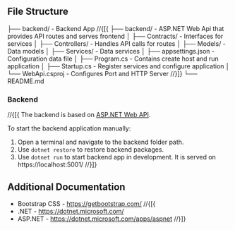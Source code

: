﻿## File Structure

├── backend/ - Backend App
//{[{
├── backend/ - ASP.NET Web Api that provides API routes and serves frontend
│ ├── Contracts/ - Interfaces for services
│ ├── Controllers/ - Handles API calls for routes
│ ├── Models/ - Data models
│ ├── Services/ - Data services
│ ├── appsettings.json - Configuration data file
│ ├── Program.cs - Contains create host and run application
│ ├── Startup.cs - Register services and configure application
│ └── WebApi.csproj - Configures Port and HTTP Server
//}]}
└── README.md

### Backend

//{[{
The backend is based on [ASP.NET Web API](https://dotnet.microsoft.com/apps/aspnet/apis).

To start the backend application manually:
  1. Open a terminal and navigate to the backend folder path.
  2. Use `dotnet restore` to restore backend packages.
  3. Use `dotnet run` to start backend app in development. It is served on https://localhost:5001/
//}]}

## Additional Documentation

- Bootstrap CSS - https://getbootstrap.com/
//{[{
- .NET - https://dotnet.microsoft.com/
- ASP.NET - https://dotnet.microsoft.com/apps/aspnet
//}]}